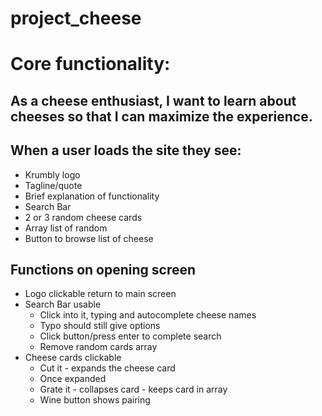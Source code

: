 # project_cheese
# Core functionality:

## As a cheese enthusiast, I want to learn about cheeses so that I can maximize the experience. 

## When a user loads the site they see:
- Krumbly logo
- Tagline/quote
- Brief explanation of functionality
- Search Bar
- 2 or 3 random cheese cards
- Array list of random
- Button to browse list of cheese 

## Functions on opening screen
- Logo clickable return to main screen
- Search Bar usable
    - Click into it, typing and autocomplete cheese names
    - Typo should still give options
    - Click button/press enter to complete search
    - Remove random cards array
- Cheese cards clickable
    - Cut it - expands the cheese card
    - Once expanded
     - Grate it - collapses card - keeps card in array
     - Wine button shows pairing
